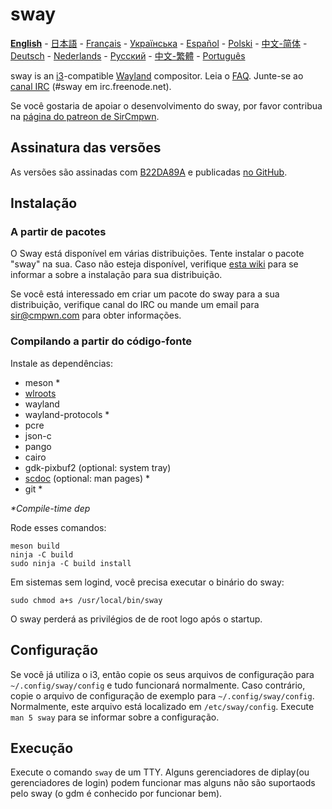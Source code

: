 # sway

[**English**](https://github.com/swaywm/sway/blob/master/README.md#sway--) - [日本語](https://github.com/swaywm/sway/blob/master/README.ja.md#sway--) - [Français](https://github.com/swaywm/sway/blob/master/README.fr.md#sway--) - [Українська](https://github.com/swaywm/sway/blob/master/README.uk.md#sway--) - [Español](https://github.com/swaywm/sway/blob/master/README.es.md#sway--) - [Polski](https://github.com/swaywm/sway/blob/master/README.pl.md#sway--) - [中文-简体](https://github.com/swaywm/sway/blob/master/README.zh-CN.md#sway--) - [Deutsch](https://github.com/swaywm/sway/blob/master/README.de.md#sway--) - [Nederlands](https://github.com/swaywm/sway/blob/master/README.nl.md#sway--) - [Русский](https://github.com/swaywm/sway/blob/master/README.ru.md#sway--) - [中文-繁體](https://github.com/swaywm/sway/blob/master/README.zh-TW.md#sway--) - [Português]()

sway is an [i3](https://i3wm.org/)-compatible [Wayland](http://wayland.freedesktop.org/) compositor.
Leia o [FAQ](https://github.com/swaywm/sway/wiki). Junte-se ao [canal
IRC](http://webchat.freenode.net/?channels=sway&uio=d4) (#sway em
irc.freenode.net).

Se você gostaria de apoiar o desenvolvimento do sway, por favor contribua na [página do patreon de
SirCmpwn](https://patreon.com/sircmpwn).

## Assinatura das versões
As versões são assinadas com [B22DA89A](http://pgp.mit.edu/pks/lookup?op=vindex&search=0x52CB6609B22DA89A)
e publicadas [no GitHub](https://github.com/swaywm/sway/releases).
<!-- Releases are signed with [B22DA89A](http://pgp.mit.edu/pks/lookup?op=vindex&search=0x52CB6609B22DA89A)
and published [on GitHub](https://github.com/swaywm/sway/releases). -->

## Instalação

### A partir de pacotes
O Sway está disponível em várias distribuições. Tente instalar o pacote "sway"
na sua. Caso não esteja disponível, verifique [esta wiki](https://github.com/swaywm/sway/wiki/Unsupported-packages)
para se informar a sobre a instalação para sua distribuição.

<!-- Sway is available in many distributions. Try installing the "sway" package for
yours. If it's not available, check out [this wiki page](https://github.com/swaywm/sway/wiki/Unsupported-packages)
for information on installation for your distributions. -->
Se você está interessado em criar um pacote do sway para a sua distribuição, verifique canal do IRC
ou mande um email para sir@cmpwn.com para obter informações.

<!-- If you're interested in packaging sway for your distribution, stop by the IRC
channel or shoot an email to sir@cmpwn.com for advice. -->
### Compilando a partir do código-fonte

Instale as dependências:
<!-- Install dependencies: -->

* meson \*
* [wlroots](https://github.com/swaywm/wlroots)
* wayland
* wayland-protocols \*
* pcre
* json-c
* pango
* cairo
* gdk-pixbuf2 (optional: system tray)
* [scdoc](https://git.sr.ht/~sircmpwn/scdoc) (optional: man pages) \*
* git \*

_\*Compile-time dep_

Rode esses comandos:
<!-- Run these commands: -->

    meson build
    ninja -C build
    sudo ninja -C build install

Em sistemas sem logind, você precisa executar o binário do sway:
<!-- On systems without logind, you need to suid the sway binary: -->

    sudo chmod a+s /usr/local/bin/sway

O sway perderá as privilégios de de root logo após o startup.
<!-- Sway will drop root permissions shortly after startup. -->

## Configuração

Se você já utiliza o i3, então copie os seus arquivos de configuração para `~/.config/sway/config` e
tudo funcionará normalmente. Caso contrário, copie o arquivo de configuração de exemplo para
`~/.config/sway/config`. Normalmente, este arquivo está localizado em `/etc/sway/config`.
Execute `man 5 sway` para se informar sobre a configuração.

<!-- If you already use i3, then copy your i3 config to `~/.config/sway/config` and
it'll work out of the box. Otherwise, copy the sample configuration file to
`~/.config/sway/config`. It is usually located at `/etc/sway/config`.
Run `man 5 sway` for information on the configuration. -->
## Execução

Execute o comando `sway` de um TTY. Alguns gerenciadores de diplay(ou gerenciadores de login) podem funcionar mas alguns não são suportaods
pelo sway (o gdm é conhecido por funcionar bem). 
<!-- Run `sway` from a TTY. Some display managers may work but are not supported by
sway (gdm is known to work fairly well). -->
